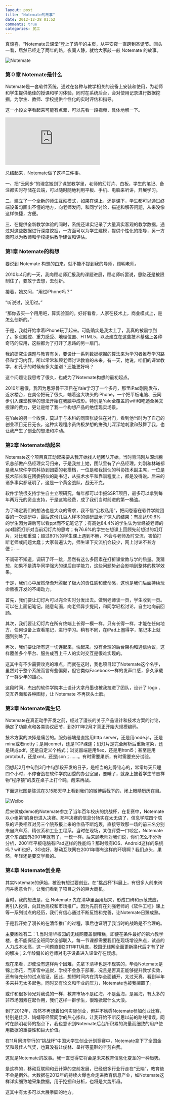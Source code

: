 ```yaml
---
layout: post
title: "Notemate的故事"
date: 2012-12-28 01:52
comments: true
categories: 民工
---
```

真惊喜，“Notemate云课堂”登上了清华的主页，从平安夜一直跨到圣诞节。回头一看，居然已经走了两年的路，夜阑人静，就给大家敲一敲 Notemate 的故事。

![Notemate](http://xuetang.qiniudn.com/notemate.jpg)

### 第０章 Notemate是什么

Notemate是一套软件系统，通过在各种与教学相关的设备上安装和使用，为老师和学生提供绝佳的授课和学习体验，同时在系统后台，会对使用记录进行数据挖掘，为学生、教师、学校提供个性化的实时评估和指导。

这一小段文字看起来可能有点晕，可以先看一段视频，具体地解一下。<!-- more -->

<iframe class="youku-video" src="http://player.youku.com/embed/XNDgzMjM3OTUy" frameborder=0 allowfullscreen></iframe>

总结起来，Notemate做了这样三件事。

一、把“云同步”的理念搬到了课堂教学里，老师的幻灯片、白板，学生的笔记、备注都实时存储在云端，可以随时随地利用平板、手机、电脑来听讲，开展学习。

二、建立了一个全新的师生互动模式，如果在课上，还是课下，学生都可以通过终端设备勾画出不懂的地方，向老师发问，和同学讨论，描述和解答问题，从来没像这样快捷，方便。

三、在提供全新教学体验的同时，系统还详实记录了大量真实客观的教学数据，通过对这些数据进行深度挖掘，一方面可以为学生建模，提供个性化的指导，另一方面可以为教师和学校提供教学建议和评估。

### 第1章 Notemate的构想

要说到 Notemate 构想的由来，就不能不提到我的导师，顾明老师。

2010年4月的一天，我向顾老师汇报我的课题进展，顾老师听罢说，思路还是被限制住了，要敢于去想，去创新。

接着，她又问，“用过iPhone吗？”

“听说过，没用过。”

“那你去买一个用用吧，算实验室的。好好看看，人家在技术上，商业模式上，是怎么创新的。”

于是，我就开始拿着iPhone玩了起来。可能确实是我太土了，我真的被震惊到了。多点触控、重力感受、地理位置、HTML5，以及建立在这些技术基础上各种奇巧的应用，这些都为了打开了思路的另一扇门。

我的研究生课题与教育有关，要设计一系列数据挖掘的算法来为学习者推荐学习路径和学习内容，所以常常和顾老师讨论教育的未来。有一天，她说，咱们的课堂教学，和孔子的时候有多大差别？还能更好吗？

这个问题让我思考了很久，也成为了Notemate构想的最初起点。

2010年暑假，我因为思源骨干项目在Yale学习了一个多月，那里iPad刚刚发布，近水楼台，在美帝把玩了很久，端着这大块头的iPhone，一个把平板电脑、云同步引入课堂教学的想法开始在我脑中成形。特别是Yale全覆盖的wifi和吃透全英文授课的费力，更让是给了我一个构想产品的绝佳现实场景。

在Yale的另一个收获，莫过于与本科的同窗张旋住在对门，看到他当时为了自己的创业项目无日无夜，这种实现程序员终极梦想的拼劲儿深深地刺激和鼓舞了我，也让我产生了创业的想法和冲动。

### 第2章 Notemate动起来

Notemate这个项目真正动起来要从我开始找人组团队开始。当时育鸿刚从深圳腾讯总部做产品经理实习归来，于是我拉上她，团队里有了产品经理。刘刚和林曦都是我从软件学院科协到团委的老搭档，一位是和我搭伙的科协技术副主席，一位是技术部长和在团委搭伙的副书记，从技术水平和靠谱程度上，都是没得说。后来的诸多事实都证明了，这是一个黄金战队，战无不克。

软件学院很支持学生自主立项研究，每年都可以申报SSRT项目，最多可以拿到每年两万元的资金支持，于是这笔经费，成了我们当时前进的第一桶油。

为了确定我们的想法也是大众的需求，我不惜“公权私用”，把问卷塞在软件学院团委的一次调研中，最后这份几百人样本的调研显示了惊人的结果：有高达90.6%的学生因为课后可以看ppt而不记笔记了；有高达84.4%的学生认为曾经被老师的ppt翻页打断对当前幻灯片的思考；有76.6%的学生在想课上回顾先前想过的幻灯片，对比和重温；超过80%的学生课上遇到不解，不会与老师及时交流，害怕打断老师或问题太蠢；大家普遍认为，师生课下交流机会较少，网上讨论不甚方便；……

不调研不知道，调研了吓一跳，居然有这么多因素在打折课堂教与学的质量。我猜想，如果不是清华同学强大的课后自学能力，这些问题势必会影响到整体的教学效果。

于是，我们心中居然渐渐升腾起了极大的责任感和使命感，这也是我们后面持续玩命熬夜开发的不竭动力。

首先，我们要让幻灯片可以完全实时分发出去。做到老师谈一页，学生收到一页。可以在上面记笔记，随意勾画，向老师异步提问，和同学轻松讨论，自主地向前回顾。

其次，我们要让幻灯片在所有终端上长得一模一样。只有长得一样，才能在任何地方、任何设备上查看笔记，进行学习。稍有不同，在iPad上圈得字，笔记本上就圈到别处了。

再次，我们要让所有这一切连起来，快起来。没有合理的后台架构和通信协议，这样覆盖多个平台、服务成百上千人的实时交互是很难实现的。

这其中有不少需要攻克的难点，而就在这时，我也项目起了Notemate这个名字，虽然对于整个系统而言有些偏颇，但它类似Facebook一样的发声口感，多久承载了一群少年的雄心。

这段时间，杰出的软件学院本土设计大拿丹墨也被我拉进了团队，设计了 logo 、交互界面和各种图标，让 Notemate 不再灰头土脸。

### 第3章 Notemate诞生记

Notemate在真正动手开发之前，经过了漫长的关于产品设计和技术方案的讨论，确定了功能点和各类协议细节，到2011年2月才真正开始大规模编码。

技术方案的决择是痛苦的。服务器端是直接用http server，还是用node.js，还是mina或者netty；是用comet，还是TCP祼连；幻灯片是完全解析后重新渲染，还是转成pdf，还是自定义个格式；浏览器端是用flex，还是用html5；甚至是用protobuf，还是xml，还是json；……。有时需要果断，有时需要充分试验。

回想起2月中旬到3月中旬那段开发的日子，是相当的刻骨铭心的，常常每天只睡四个小时，不停奋战在软件学院团委的办公室里，要睡了，就身上披着学生节吉祥物“程序猿”的皮在桌子上打个盹，醒来再战。

下面这张图是陈沭在3.15那天早上看到我们的微博后截下的，闭上眼睛历历在目。

![Weibo](http://ww3.sinaimg.cn/large/4df6e53cjw6df95gkw7o6j.jpg)

后来做成demo的Notemate参加了当年百年校庆的挑战杯，在复赛中，Notemate以小组第1的身份进入决赛。那年决赛的信息分场实在太无语了，信息学院四个院系的评委相互对另三个院系报上来的作品不断炮轰，直接导致那一场的前三名分别来自汽车系、精仪系和工业工程系。当时在现场，某位评委一口咬定，Notemate这个东西国外2001年就有了，一模一样。后来顾老师对我们说，你们怎么不分析分析，2001年平板电脑有iPad这样的性能吗？那时候有iOS、Android这样的系统吗？wifi也好，3G也好，移动互联网在2001年哪有这样的环境啊？我们点头，果然，年轻还是要交学费的。

### 第4章 Notemate创业路

其实Notemate的伊始，被没有想过要创业。在“挑战杯”科展上，有很多人前来询问并愿意合作，让我们看到了项目之外的巨大商机。

当时，我的想法是，让 Notemate 先在清华里面用起来，形成口碑和示范效应，再引入投资，向其他高校和市场推广。因为先前有在刘强老师的《软件工程》课上等一系列试点的经历，我们有信心通过不断反馈和完善，让Notemate日臻成熟。

于是我开始了漫长的在清华推广的过程，事后也证明了我当时的战略是不合理的。

主要困难有二：1.当时清华校园的无线网覆盖很糟糕，即便在条件最好的第六教学楼，也不能保证全班同学全部联入，每一节课都需要我们在现场增设热点，试点的人力成本太高，这一问题直到2011年11月底，校园无线网全面更新换代后才有了好的解决；2.年龄偏长的老师对电子设备进入课堂存在疑虑。

现在来看，即使没有这样两个困难，先拿下清华也是不现实的，毕竟Notemate是锦上添花，而非雪中送炭，学校不会急于部署，况且是否真正能够提升教学实效，还有待充分的试点验证，因此，想短时间内在清华全面铺开，太过天真。看到半年多来并无太多起色，同时又有论文和毕业的压力，Notemate也被我搁置了。

或许和很多师兄对我说的一样，教育市场不是红海，不是蓝海，是黑海，有太多的非市场因素在起作用，我们这样一群学生，很难掀起什么大浪。

到了2012年，虽然不再想着如何实际创业，但并不妨碍Notemate参加创业比赛，特别是佳贝、婍婧等经管同学的热心掺和，让我开始不断反思以前的路线错误。同时在顾明老师的指点下，我也意识到Notemate后台所积累的海量而细致的用户使用数据的重要性和巨大价值。

在11月同济举行的“挑战杯”中国大学生创业计划竞赛中，Notemate拿下了全国金奖和最佳人气奖，也算没有让俊林、呈祥等童鞋的辛劳白费。

这就是Notemate的故事。我一直觉得它将会是未来教育信息化变革的一种趋势。

是这样的，移动互联网和云计算的空前发展，已经很多行业行走在“云端”，教育绝不会是例外。大数据在2012年的持续火爆也会走进教育信息产业，如Notemate这样详实细致地采集数据，用于挖掘和分析，也将是大势所趋。

这其中有太多可以大展拳脚的地方。